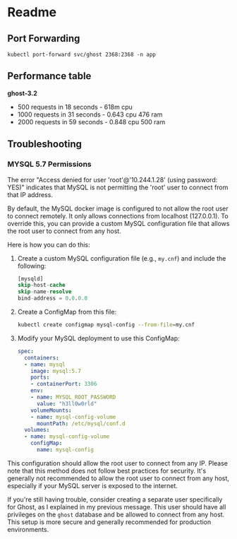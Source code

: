 # Readme

## Port Forwarding

```
kubectl port-forward svc/ghost 2368:2368 -n app
```

## Performance table 
 
**ghost-3.2** 

- 500 requests in 18 seconds - 618m cpu
- 1000 requests in 31 seconds - 0.643 cpu 476 ram
- 2000 requests in 59 seconds - 0.848 cpu 500 ram 


## Troubleshooting 

### MYSQL 5.7 Permissions


The error "Access denied for user 'root'@'10.244.1.28' (using password: YES)" indicates that MySQL is not permitting the 'root' user to connect from that IP address.

By default, the MySQL docker image is configured to not allow the root user to connect remotely. It only allows connections from localhost (127.0.0.1). To override this, you can provide a custom MySQL configuration file that allows the root user to connect from any host.

Here is how you can do this:

1. Create a custom MySQL configuration file (e.g., `my.cnf`) and include the following:

   ```sql
   [mysqld]
   skip-host-cache
   skip-name-resolve
   bind-address = 0.0.0.0
   ```

2. Create a ConfigMap from this file:

   ```bash
   kubectl create configmap mysql-config --from-file=my.cnf
   ```

3. Modify your MySQL deployment to use this ConfigMap:

   ```yaml
   spec:
     containers:
     - name: mysql
       image: mysql:5.7
       ports:
       - containerPort: 3306
       env:
       - name: MYSQL_ROOT_PASSWORD
         value: "h3ll0w0rld"
       volumeMounts:
       - name: mysql-config-volume
         mountPath: /etc/mysql/conf.d
     volumes:
     - name: mysql-config-volume
       configMap:
         name: mysql-config
   ```

This configuration should allow the root user to connect from any IP. Please note that this method does not follow best practices for security. It's generally not recommended to allow the root user to connect from any host, especially if your MySQL server is exposed to the internet.

If you're still having trouble, consider creating a separate user specifically for Ghost, as I explained in my previous message. This user should have all privileges on the `ghost` database and be allowed to connect from any host. This setup is more secure and generally recommended for production environments.
